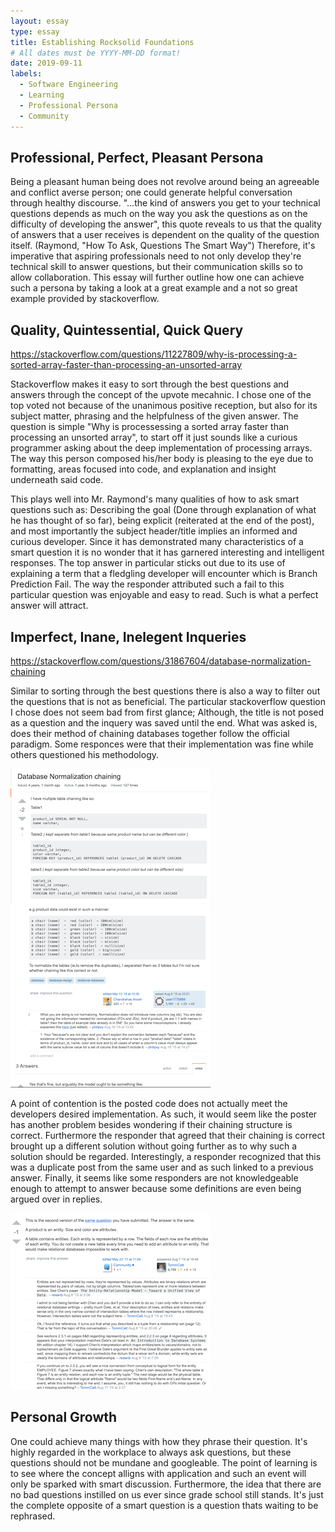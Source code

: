 ```yaml
---
layout: essay
type: essay
title: Establishing Rocksolid Foundations
# All dates must be YYYY-MM-DD format!
date: 2019-09-11
labels:
  - Software Engineering
  - Learning
  - Professional Persona
  - Community
---
```



## Professional, Perfect, Pleasant Persona

Being a pleasant human being does not revolve around being an agreeable and conflict averse person; one could generate helpful conversation through healthy discourse. "...the kind of answers you get to your technical questions depends as much on the way you ask the questions as on the difficulty of developing the answer", this quote reveals to us that the quality of answers that a user receives is dependent on the quality of the question itself. (Raymond, "How To Ask, Questions The Smart Way") Therefore, it's imperative that aspiring professionals need to not only develop they're technical skill to answer questions, but their communication skills so to allow collaboration. This essay will further outline how one can achieve such a persona by taking a look at a great example and a not so great example provided by stackoverflow.

## Quality, Quintessential, Quick Query 
https://stackoverflow.com/questions/11227809/why-is-processing-a-sorted-array-faster-than-processing-an-unsorted-array

Stackoverflow makes it easy to sort through the best questions and answers through the concept of the upvote mecahnic. I chose one of the top voted not because of the unanimous positive reception, but also for its subject matter, phrasing and the helpfulness of the given answer. The question is simple "Why is processessing a sorted array faster than processing an unsorted array", to start off it just sounds like a curious programmer asking about the deep implementation of processing arrays. The way this person composed his/her body is pleasing to the eye due to formatting, areas focused into code, and explanation and insight underneath said code. 

This plays well into Mr. Raymond's many qualities of how to ask smart questions such as: Describing the goal (Done through explanation of what he has thought of so far), being explicit (reiterated at the end of the post), and most importantly the subject header/title implies an informed and curious developer. Since it has demonstrated many characteristics of a smart question it is no wonder that it has garnered interesting and intelligent responses. The top answer in particular sticks out due to its use of explaining a term that a fledgling developer will encounter which is Branch Prediction Fail. The way the responder attributed such a fail to this particular question was enjoyable and easy to read. Such is what a perfect answer will attract.  

## Imperfect, Inane, Inelegent Inqueries 
https://stackoverflow.com/questions/31867604/database-normalization-chaining

Similar to sorting through the best questions there is also a way to filter out the questions that is not as beneficial. 
The particular stackoverflow question I chose does not seem bad from first glance; Although, the title is not posed as a question and the inquery was saved until the end. What was asked is, does their method of chaining databases together follow the official paradigm. Some responces were that their implementation was fine while others questioned his methodology.  

<img class="ui image" src="../images/image1SO.png">
<img class="ui image" src="../images/image2SO.png">

A point of contention is the posted code does not actually meet the developers desired implementation. As such, it would seem like the poster has another problem besides wondering if their chaining structure is correct. Furthermore the responder that agreed that their chaining is correct brought up a different solution without going further as to why such a solution should be regarded. Interestingly, a responder recognized that this was a duplicate post from the same user and as such linked to a previous answer. Finally, it seems like some responders are not knowledgeable enough to attempt to answer because some definitions are even being argued over in replies. 

<img class="ui image" src="../images/image3SO.png">

## Personal Growth

One could achieve many things with how they phrase their question. It's highly regarded in the workplace to always ask questions, but these questions should not be mundane and googleable. The point of learning is to see where the concept alligns with application and such an event will only be sparked with smart discussion. Furthermore, the idea that there are no bad questions instilled on us ever since grade school still stands. It's just the complete opposite of a smart question is a question thats waiting to be rephrased. 
